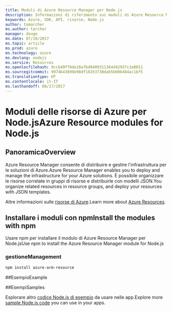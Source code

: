 ```yaml
---
title: Moduli di Azure Resource Manager per Node.js
description: Informazioni di riferimento sui moduli di Azure Resource Manager per Node.js
keywords: Azure, SDK, API, risorse, Node.js
author: tomarcher
ms.author: tarcher
manager: douge
ms.date: 07/18/2017
ms.topic: article
ms.prod: azure
ms.technology: azure
ms.devlang: nodejs
ms.service: Resources
ms.openlocfilehash: 9ccb49ff6de18afbd8409311364d42937c3a8651
ms.sourcegitcommit: 9974b43899e98df10253738dab5b09b484ac1bf5
ms.translationtype: HT
ms.contentlocale: it-IT
ms.lasthandoff: 08/17/2017
---
```

# <a name="azure-resource-modules-for-nodejs"></a><span data-ttu-id="b724c-104">Moduli delle risorse di Azure per Node.js</span><span class="sxs-lookup"><span data-stu-id="b724c-104">Azure Resource modules for Node.js</span></span>

## <a name="overview"></a><span data-ttu-id="b724c-105">Panoramica</span><span class="sxs-lookup"><span data-stu-id="b724c-105">Overview</span></span>

<span data-ttu-id="b724c-106">Azure Resource Manager consente di distribuire e gestire l'infrastruttura per le soluzioni di Azure.</span><span class="sxs-lookup"><span data-stu-id="b724c-106">Azure Resource Manager enables you to deploy and manage the infrastructure for your Azure solutions.</span></span> <span data-ttu-id="b724c-107">È possibile organizzare le risorse correlate in gruppi di risorse e distribuirle con modelli JSON.</span><span class="sxs-lookup"><span data-stu-id="b724c-107">You organize related resources in resource groups, and deploy your resources with JSON templates.</span></span>

<span data-ttu-id="b724c-108">Altre informazioni sulle [risorse di Azure](https://docs.microsoft.com/azure/azure-resource-manager/).</span><span class="sxs-lookup"><span data-stu-id="b724c-108">Learn more about [Azure Resources](https://docs.microsoft.com/azure/azure-resource-manager/).</span></span>

## <a name="install-the-modules-with-npm"></a><span data-ttu-id="b724c-109">Installare i moduli con npm</span><span class="sxs-lookup"><span data-stu-id="b724c-109">Install the modules with npm</span></span>

<span data-ttu-id="b724c-110">Usare npm per installare il modulo di Azure Resource Manager per Node.js</span><span class="sxs-lookup"><span data-stu-id="b724c-110">Use npm to install the Azure Resource Manager module for Node.js</span></span>

### <a name="management"></a><span data-ttu-id="b724c-111">gestione</span><span class="sxs-lookup"><span data-stu-id="b724c-111">Management</span></span>

```bash
npm install azure-arm-resource
```

##<a name="example"></a><span data-ttu-id="b724c-112">Esempio</span><span class="sxs-lookup"><span data-stu-id="b724c-112">Example</span></span>

##<a name="samples"></a><span data-ttu-id="b724c-113">Esempi</span><span class="sxs-lookup"><span data-stu-id="b724c-113">Samples</span></span>

<span data-ttu-id="b724c-114">Esplorare altro [codice Node.js di esempio](https://azure.microsoft.com/resources/samples/?platform=nodejs) da usare nelle app.</span><span class="sxs-lookup"><span data-stu-id="b724c-114">Explore more [sample Node.js code](https://azure.microsoft.com/resources/samples/?platform=nodejs) you can use in your apps.</span></span>